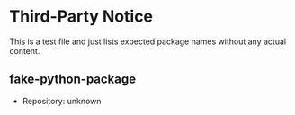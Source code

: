 # Third-Party Notice

This is a test file and just lists expected package names without any actual content.

## fake-python-package

- Repository: unknown
